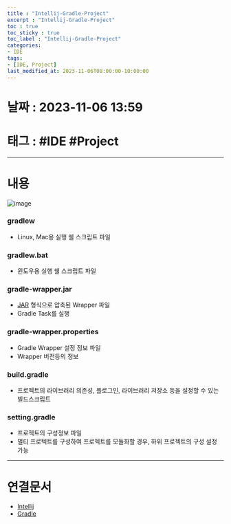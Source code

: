 ```yaml
---
title : "Intellij-Gradle-Project"
excerpt : "Intellij-Gradle-Project"
toc : true
toc_sticky : true
toc_label : "Intellij-Gradle-Project"
categories:
- IDE
tags:
- [IDE, Project]
last_modified_at: 2023-11-06T08:00:00-10:00:00
---
```


# 날짜 : 2023-11-06 13:59

# 태그 : #IDE #Project
---

# 내용
  
![image](../../assets/Images/intelliJGradleProject.png)

### gradlew
- Linux, Mac용 실행 쉘 스크립트 파일

### gradlew.bat
- 윈도우용 실행 쉘 스크립트 파일

### gradle-wrapper.jar
- [JAR](../../java/java-JAR) 형식으로 압축된 Wrapper 파일
- Gradle Task를 실행

### gradle-wrapper.properties
- Gradle Wrapper 설정 정보 파일
- Wrapper 버전등의 정보

### build.gradle
- 프로젝트의 라이브러리 의존성, 플로그인, 라이브러리 저장소 등을 설정할 수 있는 빌드스크립트

### setting.gradle
- 프로젝트의 구성정보 파일
- 멀티 프로텍트를 구성하여 프로젝트를 모듈화할 경우, 하위 프로젝트의 구성 설정 가능

---

# 연결문서
- [Intellij](../../IDE/IDE-Intellij)
- [Gradle](../../Build/Build-Gradle)